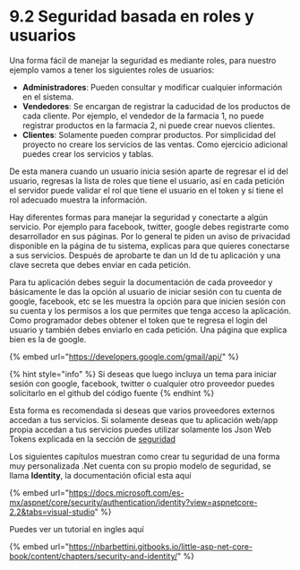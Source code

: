 # 9.2 Seguridad basada en roles y usuarios

Una forma fácil de manejar la seguridad es mediante roles, para nuestro ejemplo vamos a tener los siguientes roles de usuarios:

* **Administradores**: Pueden consultar y modificar cualquier información en el sistema.
* **Vendedores**: Se encargan de registrar la caducidad de los productos de cada cliente. Por  ejemplo, el vendedor de la farmacia 1, no puede registrar productos en la farmacia 2, ni puede crear nuevos clientes.
* **Clientes**: Solamente pueden comprar productos. Por simplicidad del proyecto no creare los servicios de las ventas. Como ejercicio adicional puedes crear los servicios y tablas.

De esta manera cuando un usuario inicia sesión aparte de regresar el id del usuario, regresas la lista de roles que tiene el usuario, así en cada petición el servidor puede validar el rol que tiene el usuario en el token y si tiene el rol adecuado muestra la información.

Hay diferentes formas para manejar la seguridad y conectarte a algún servicio. Por ejemplo para facebook, twitter, google debes registrarte como desarrollador en sus páginas. Por lo general te piden un aviso de privacidad disponible en la página de tu sistema, explicas para que quieres conectarse a sus servicios. Después de aprobarte te dan un Id de tu aplicación y una clave secreta que debes enviar en cada petición.

Para tu aplicación debes seguir la documentación de cada proveedor y básicamente le das la opción al usuario de iniciar sesión con tu cuenta de google, facebook, etc se les muestra la opción para que inicien sesión con su cuenta y los permisos a los que permites que tenga acceso la aplicación. Como programador debes obtener el token que te regresa el login del usuario y también debes enviarlo en cada petición. Una página que explica bien es la de google.&#x20;

{% embed url="https://developers.google.com/gmail/api/" %}

{% hint style="info" %}
Si deseas que luego incluya un tema para iniciar sesión con google, facebook, twitter o cualquier otro proveedor puedes solicitarlo en el github del código fuente
{% endhint %}

Esta forma es recomendada si deseas que varios proveedores externos accedan a tus servicios. Si solamente deseas que tu aplicación web/app propia accedan a tus servicios puedes utilizar solamente los Json Web Tokens  explicada en la sección de [seguridad](../)

Los siguientes capítulos muestran como crear tu seguridad de una forma muy personalizada .Net cuenta con su propio modelo de seguridad, se llama **Identity**, la documentación oficial esta aquí

{% embed url="https://docs.microsoft.com/es-mx/aspnet/core/security/authentication/identity?view=aspnetcore-2.2&tabs=visual-studio" %}

Puedes ver un tutorial en ingles aquí

{% embed url="https://nbarbettini.gitbooks.io/little-asp-net-core-book/content/chapters/security-and-identity/" %}





